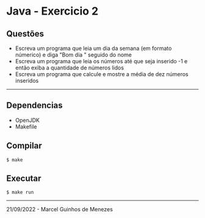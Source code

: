 # Java - Exercicio 2

## Questões
* Escreva um programa que leia um dia da semana (em formato númerico) e diga "Bom dia " seguido do nome
* Escreva um programa que leia os números até que seja inserido -1 e então exiba a quantidade de números lidos
* Escreva um programa que calcule e mostre a média de dez números inseridos

---

## Dependencias
* OpenJDK
* Makefile

## Compilar
```
$ make
```

## Executar
```
$ make run
```

---

21/09/2022 - Marcel Guinhos de Menezes